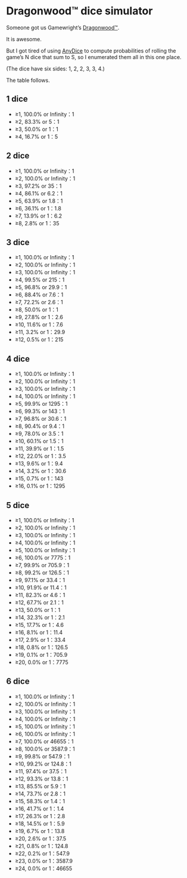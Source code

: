 # Dragonwood™ dice simulator
Someone got us Gamewright’s [Dragonwood™](https://gamewright.com/product/Dragonwood).

It is awesome.

But I got tired of using [AnyDice](https://anydice.com) to compute probabilities of rolling the game’s N dice that sum to S, so I enumerated them all in this one place.

(The dice have six sides: 1, 2, 2, 3, 3, 4.)

The table follows.

## 1 dice
- ≥1, 100.0% or Infinity：1
- ≥2, 83.3% or 5：1
- ≥3, 50.0% or 1：1
- ≥4, 16.7% or 1：5
## 2 dice
- ≥1, 100.0% or Infinity：1
- ≥2, 100.0% or Infinity：1
- ≥3, 97.2% or 35：1
- ≥4, 86.1% or 6.2：1
- ≥5, 63.9% or 1.8：1
- ≥6, 36.1% or 1：1.8
- ≥7, 13.9% or 1：6.2
- ≥8, 2.8% or 1：35
## 3 dice
- ≥1, 100.0% or Infinity：1
- ≥2, 100.0% or Infinity：1
- ≥3, 100.0% or Infinity：1
- ≥4, 99.5% or 215：1
- ≥5, 96.8% or 29.9：1
- ≥6, 88.4% or 7.6：1
- ≥7, 72.2% or 2.6：1
- ≥8, 50.0% or 1：1
- ≥9, 27.8% or 1：2.6
- ≥10, 11.6% or 1：7.6
- ≥11, 3.2% or 1：29.9
- ≥12, 0.5% or 1：215
## 4 dice
- ≥1, 100.0% or Infinity：1
- ≥2, 100.0% or Infinity：1
- ≥3, 100.0% or Infinity：1
- ≥4, 100.0% or Infinity：1
- ≥5, 99.9% or 1295：1
- ≥6, 99.3% or 143：1
- ≥7, 96.8% or 30.6：1
- ≥8, 90.4% or 9.4：1
- ≥9, 78.0% or 3.5：1
- ≥10, 60.1% or 1.5：1
- ≥11, 39.9% or 1：1.5
- ≥12, 22.0% or 1：3.5
- ≥13, 9.6% or 1：9.4
- ≥14, 3.2% or 1：30.6
- ≥15, 0.7% or 1：143
- ≥16, 0.1% or 1：1295
## 5 dice
- ≥1, 100.0% or Infinity：1
- ≥2, 100.0% or Infinity：1
- ≥3, 100.0% or Infinity：1
- ≥4, 100.0% or Infinity：1
- ≥5, 100.0% or Infinity：1
- ≥6, 100.0% or 7775：1
- ≥7, 99.9% or 705.9：1
- ≥8, 99.2% or 126.5：1
- ≥9, 97.1% or 33.4：1
- ≥10, 91.9% or 11.4：1
- ≥11, 82.3% or 4.6：1
- ≥12, 67.7% or 2.1：1
- ≥13, 50.0% or 1：1
- ≥14, 32.3% or 1：2.1
- ≥15, 17.7% or 1：4.6
- ≥16, 8.1% or 1：11.4
- ≥17, 2.9% or 1：33.4
- ≥18, 0.8% or 1：126.5
- ≥19, 0.1% or 1：705.9
- ≥20, 0.0% or 1：7775
## 6 dice
- ≥1, 100.0% or Infinity：1
- ≥2, 100.0% or Infinity：1
- ≥3, 100.0% or Infinity：1
- ≥4, 100.0% or Infinity：1
- ≥5, 100.0% or Infinity：1
- ≥6, 100.0% or Infinity：1
- ≥7, 100.0% or 46655：1
- ≥8, 100.0% or 3587.9：1
- ≥9, 99.8% or 547.9：1
- ≥10, 99.2% or 124.8：1
- ≥11, 97.4% or 37.5：1
- ≥12, 93.3% or 13.8：1
- ≥13, 85.5% or 5.9：1
- ≥14, 73.7% or 2.8：1
- ≥15, 58.3% or 1.4：1
- ≥16, 41.7% or 1：1.4
- ≥17, 26.3% or 1：2.8
- ≥18, 14.5% or 1：5.9
- ≥19, 6.7% or 1：13.8
- ≥20, 2.6% or 1：37.5
- ≥21, 0.8% or 1：124.8
- ≥22, 0.2% or 1：547.9
- ≥23, 0.0% or 1：3587.9
- ≥24, 0.0% or 1：46655
